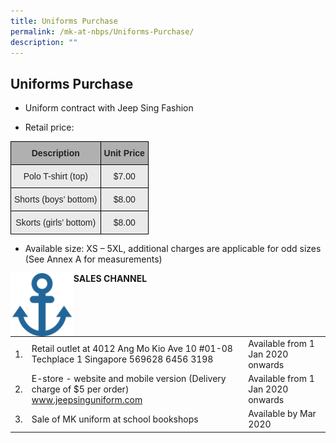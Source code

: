 ```yaml
---
title: Uniforms Purchase
permalink: /mk-at-nbps/Uniforms-Purchase/
description: ""
---
```

## Uniforms Purchase

*   Uniform contract with Jeep Sing Fashion
    
*   Retail price:

<style type="text/css">
.tg  {border-collapse:collapse;border-spacing:0;}
.tg td{border-color:black;border-style:solid;border-width:1px;font-family:Arial, sans-serif;font-size:14px;
  overflow:hidden;padding:10px 5px;word-break:normal;}
.tg th{border-color:black;border-style:solid;border-width:1px;font-family:Arial, sans-serif;font-size:14px;
  font-weight:normal;overflow:hidden;padding:10px 5px;word-break:normal;}
.tg .tg-ii8k{background-color:#EAEAEA;color:#222;text-align:center;vertical-align:top}
.tg .tg-pll1{background-color:#B0B0B0;color:#222;font-weight:bold;text-align:center;vertical-align:top}
</style>
<table class="tg">
<thead>
  <tr>
    <th class="tg-pll1">Description</th>
    <th class="tg-pll1">Unit Price</th>
  </tr>
</thead>
<tbody>
  <tr>
    <td class="tg-ii8k">Polo T-shirt (top)</td>
    <td class="tg-ii8k">$7.00<br></td>
  </tr>
  <tr>
    <td class="tg-ii8k">Shorts (boys’ bottom) <br></td>
    <td class="tg-ii8k">$8.00<br></td>
  </tr>
  <tr>
    <td class="tg-ii8k"> Skorts (girls’ bottom)</td>
    <td class="tg-ii8k">$8.00 </td>
  </tr>
</tbody>
</table>

*   Available size: XS – 5XL, additional charges are applicable for odd sizes (See Annex A for measurements)

<img style="width: 20%;" src="/images/uniform_purchase.png" align = "left" />  **SALES CHANNEL**

<br>

|    |                                                                                                |                                   |
|----|------------------------------------------------------------------------------------------------|-----------------------------------|
| 1. | Retail outlet at  4012 Ang Mo Kio Ave 10 #01-08 Techplace 1 Singapore 569628 6456 3198         | Available from 1 Jan 2020 onwards |
| 2. | E-store - website and mobile version (Delivery charge of $5 per order) www.jeepsinguniform.com | Available from 1 Jan 2020 onwards |
| 3. | Sale of MK uniform at school bookshops                                                         | Available by Mar 2020             |
